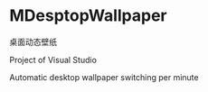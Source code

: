# MDesptopWallpaper
桌面动态壁纸

Project of Visual Studio

Automatic desktop wallpaper switching per minute
